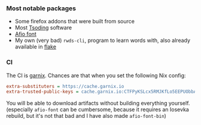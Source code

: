 ### Most notable packages
- Some firefox addons that were built from source
- Most [Tsoding](https://github.com/tsoding) software
- [Afio font](https://github.com/awnion/custom-iosevka-nerd-font)
- My own (very bad) `rwds-cli`, program to learn words with, also already available in [flake](https://github.com/dtomvan/rusty-words)

### CI
The CI is [garnix](https://garnix.io). Chances are that when you set the following Nix config:

```ini
extra-substituters = https://cache.garnix.io
extra-trusted-public-keys = cache.garnix.io:CTFPyKSLcx5RMJKfLo5EEPUObbA78b0YQ2DTCJXqr9g=
```

You will be able to download artifacts without building everything yourself.
(especially `afio-font` can be cumbersome, because it requires an Iosevka
rebuild, but it's not that bad and I have also made `afio-font-bin`)
